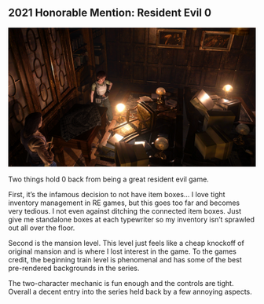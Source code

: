 ## 2021 Honorable Mention: Resident Evil 0

![Just look at that gorgeous 2D background](/images/RE0.png)

Two things hold 0 back from being a great resident evil game. 

First, it’s the infamous decision to not have item boxes… I love tight inventory management in RE games, but this goes too far and becomes very tedious. I not even against ditching the connected item boxes. Just give me standalone boxes at each typewriter so my inventory isn’t sprawled out all over the floor. 

Second is the mansion level. This level just feels like a cheap knockoff of original mansion and is where I lost interest in the game. To the games credit, the beginning train level is phenomenal and has some of the best pre-rendered backgrounds in the series. 

The two-character mechanic is fun enough and the controls are tight. Overall a decent entry into the series held back by a few annoying aspects.
